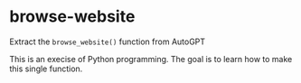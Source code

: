 # browse-website
Extract the `browse_website()` function from AutoGPT

This is an execise of Python programming. The goal is to learn how to make this single function.
